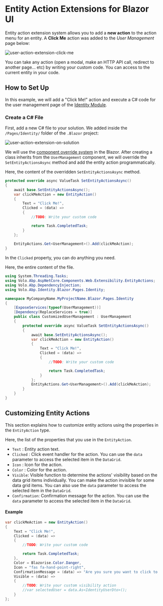 # Entity Action Extensions for Blazor UI

Entity action extension system allows you to add a **new action** to the action menu for an entity. A **Click Me** action was added to the *User Management* page below:

![user-action-extension-click-me](../../images/user-action-blazor-extension-click-me.png)

You can take any action (open a modal, make an HTTP API call, redirect to another page... etc) by writing your custom code. You can access to the current entity in your code.

## How to Set Up

In this example, we will add a "Click Me!" action and execute a C# code for the user management page of the [Identity Module](../../../../../modules/identity.md).

### Create a C# File

First, add a new C# file to your solution. We added inside the `/Pages/Identity/` folder of the `.Blazor` project:

![user-action-extension-on-solution](../../images/user-action-extension-on-blazor-project.png)

We will use the [component override system](Customization-Overriding-Components.md) in the Blazor. After creating a class inherits from the `UserManagement` component, we will override the `SetEntityActionsAsync` method and add the entity action programmatically.

Here, the content of the overridden `SetEntityActionsAsync` method.

```csharp
protected override async ValueTask SetEntityActionsAsync()
{
    await base.SetEntityActionsAsync();
    var clickMeAction = new EntityAction()
    {
        Text = "Click Me!",
        Clicked = (data) =>
        {
            //TODO: Write your custom code

            return Task.CompletedTask;
        }
    };
    
    EntityActions.Get<UserManagement>().Add(clickMeAction);
}
```

In the `Clicked` property, you can do anything you need.

Here, the entire content of the file. 

```csharp
using System.Threading.Tasks;
using Volo.Abp.AspNetCore.Components.Web.Extensibility.EntityActions;
using Volo.Abp.DependencyInjection;
using Volo.Abp.Identity.Blazor.Pages.Identity;

namespace MyCompanyName.MyProjectName.Blazor.Pages.Identity
{
    [ExposeServices(typeof(UserManagement))]
    [Dependency(ReplaceServices = true)]
    public class CustomizedUserManagement : UserManagement
    {
        protected override async ValueTask SetEntityActionsAsync()
        {
            await base.SetEntityActionsAsync();
            var clickMeAction = new EntityAction()
            {
                Text = "Click Me!",
                Clicked = (data) =>
                {
                    //TODO: Write your custom code

                    return Task.CompletedTask;
                }
            };
            EntityActions.Get<UserManagement>().Add(clickMeAction);
        }
    }
}
```

## Customizing Entity Actions

This section explains how to customize entity actions using the properties in the `EntityAction` type. 

Here, the list of the properties that you use in the `EntityAction`.
* `Text` : Entity action text.
* `Clicked` : Click event handler for the action. You can use the `data` parameter to access the selected item in the `DataGrid`.
* `Icon` : Icon for the action.
* `Color` : Color for the action.
* `Visible`: Visible function to determine the actions' visibility based on the data grid items individually. You can make the action invisible for some data grid items. You can also use the `data` parameter to access the selected item in the `DataGrid`.
* `Confirmation`: Confirmation message for the action. You can use the `data` parameter to access the selected item in the `DataGrid`.

#### Example

```csharp
var clickMeAction = new EntityAction()
{
    Text = "Click Me!",
    Clicked = (data) =>
    {
        //TODO: Write your custom code

        return Task.CompletedTask;
    },
    Color = Blazorise.Color.Danger,
    Icon = "fas fa-hand-point-right",
    ConfirmationMessage = (data) => "Are you sure you want to click to the action?",
    Visible = (data) =>
    {
        //TODO: Write your custom visibility action
        //var selectedUser = data.As<IdentityUserDto>();
    }
};
```
